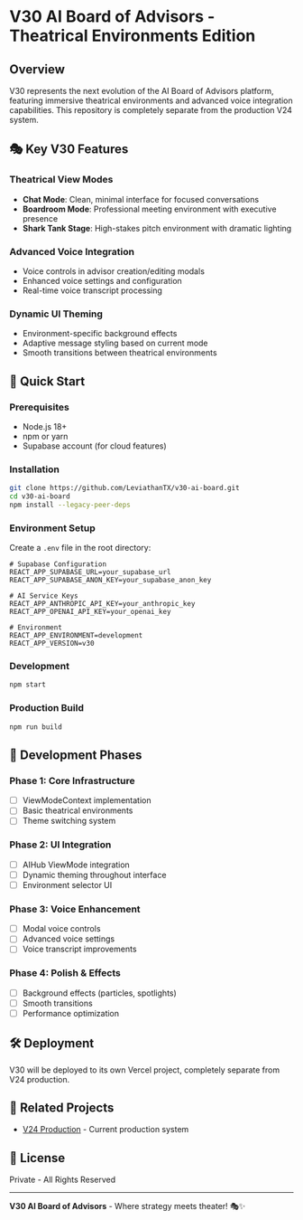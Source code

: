 # V30 AI Board of Advisors - Theatrical Environments Edition

## Overview

V30 represents the next evolution of the AI Board of Advisors platform, featuring immersive theatrical environments and advanced voice integration capabilities. This repository is completely separate from the production V24 system.

## 🎭 Key V30 Features

### Theatrical View Modes
- **Chat Mode**: Clean, minimal interface for focused conversations
- **Boardroom Mode**: Professional meeting environment with executive presence
- **Shark Tank Stage**: High-stakes pitch environment with dramatic lighting

### Advanced Voice Integration
- Voice controls in advisor creation/editing modals
- Enhanced voice settings and configuration
- Real-time voice transcript processing

### Dynamic UI Theming
- Environment-specific background effects
- Adaptive message styling based on current mode
- Smooth transitions between theatrical environments

## 🚀 Quick Start

### Prerequisites
- Node.js 18+ 
- npm or yarn
- Supabase account (for cloud features)

### Installation
```bash
git clone https://github.com/LeviathanTX/v30-ai-board.git
cd v30-ai-board
npm install --legacy-peer-deps
```

### Environment Setup
Create a `.env` file in the root directory:
```env
# Supabase Configuration
REACT_APP_SUPABASE_URL=your_supabase_url
REACT_APP_SUPABASE_ANON_KEY=your_supabase_anon_key

# AI Service Keys
REACT_APP_ANTHROPIC_API_KEY=your_anthropic_key
REACT_APP_OPENAI_API_KEY=your_openai_key

# Environment
REACT_APP_ENVIRONMENT=development
REACT_APP_VERSION=v30
```

### Development
```bash
npm start
```

### Production Build
```bash
npm run build
```

## 🎯 Development Phases

### Phase 1: Core Infrastructure
- [ ] ViewModeContext implementation
- [ ] Basic theatrical environments
- [ ] Theme switching system

### Phase 2: UI Integration
- [ ] AIHub ViewMode integration
- [ ] Dynamic theming throughout interface  
- [ ] Environment selector UI

### Phase 3: Voice Enhancement
- [ ] Modal voice controls
- [ ] Advanced voice settings
- [ ] Voice transcript improvements

### Phase 4: Polish & Effects
- [ ] Background effects (particles, spotlights)
- [ ] Smooth transitions
- [ ] Performance optimization

## 🛠️ Deployment

V30 will be deployed to its own Vercel project, completely separate from V24 production.

## 🔗 Related Projects

- [V24 Production](https://github.com/LeviathanTX/v24-ai-board-STABLE) - Current production system

## 📄 License

Private - All Rights Reserved

---

**V30 AI Board of Advisors** - Where strategy meets theater! 🎭✨